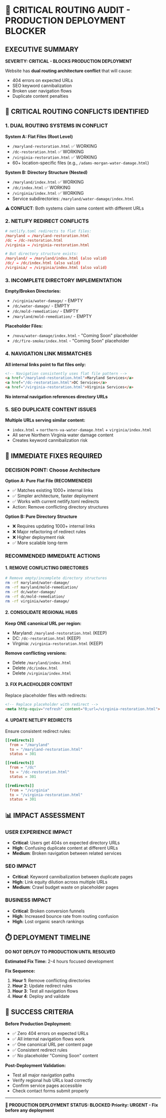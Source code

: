 # 🚨 CRITICAL ROUTING AUDIT - PRODUCTION DEPLOYMENT BLOCKER

## EXECUTIVE SUMMARY
**SEVERITY: CRITICAL - BLOCKS PRODUCTION DEPLOYMENT**

Website has **dual routing architecture conflict** that will cause:
- 404 errors on expected URLs
- SEO keyword cannibalization 
- Broken user navigation flows
- Duplicate content penalties

## 🔴 CRITICAL ROUTING CONFLICTS IDENTIFIED

### 1. **DUAL ROUTING SYSTEMS IN CONFLICT**

**System A: Flat Files (Root Level)**
- `/maryland-restoration.html` ✅ WORKING
- `/dc-restoration.html` ✅ WORKING  
- `/virginia-restoration.html` ✅ WORKING
- 60+ location-specific files (e.g., `/adams-morgan-water-damage.html`)

**System B: Directory Structure (Nested)**
- `/maryland/index.html` ✅ WORKING
- `/dc/index.html` ✅ WORKING
- `/virginia/index.html` ✅ WORKING
- Service subdirectories: `/maryland/water-damage/index.html`

**⚠️ CONFLICT**: Both systems claim same content with different URLs

### 2. **NETLIFY REDIRECT CONFLICTS**
```toml
# netlify.toml redirects to flat files:
/maryland → /maryland-restoration.html
/dc → /dc-restoration.html  
/virginia → /virginia-restoration.html

# But directory structure exists:
/maryland/ → /maryland/index.html (also valid)
/dc/ → /dc/index.html (also valid)
/virginia/ → /virginia/index.html (also valid)
```

### 3. **INCOMPLETE DIRECTORY IMPLEMENTATION**
**Empty/Broken Directories:**
- `/virginia/water-damage/` - EMPTY
- `/dc/water-damage/` - EMPTY
- `/dc/mold-remediation/` - EMPTY
- `/maryland/mold-remediation/` - EMPTY

**Placeholder Files:**
- `/nova/water-damage/index.html` - "Coming Soon" placeholder
- `/dc/fire-smoke/index.html` - "Coming Soon" placeholder

### 4. **NAVIGATION LINK MISMATCHES**
**All internal links point to flat files only:**
```html
<!-- Navigation consistently uses flat file pattern -->
<a href="/maryland-restoration.html">Maryland Services</a>
<a href="/dc-restoration.html">DC Services</a>
<a href="/virginia-restoration.html">Virginia Services</a>
```

**No internal navigation references directory URLs**

### 5. **SEO DUPLICATE CONTENT ISSUES**
**Multiple URLs serving similar content:**
- `index.html` + `northern-va-water-damage.html` + `virginia/index.html`
- All serve Northern Virginia water damage content
- Creates keyword cannibalization risk

## 🔧 IMMEDIATE FIXES REQUIRED

### **DECISION POINT: Choose Architecture**

**Option A: Pure Flat File (RECOMMENDED)**
- ✅ Matches existing 1000+ internal links
- ✅ Simpler architecture, faster deployment  
- ✅ Works with current netlify.toml redirects
- Action: Remove conflicting directory structures

**Option B: Pure Directory Structure**
- ❌ Requires updating 1000+ internal links
- ❌ Major refactoring of redirect rules
- ❌ Higher deployment risk
- ✅ More scalable long-term

### **RECOMMENDED IMMEDIATE ACTIONS**

#### **1. REMOVE CONFLICTING DIRECTORIES**
```bash
# Remove empty/incomplete directory structures
rm -rf maryland/water-damage/
rm -rf maryland/mold-remediation/  
rm -rf dc/water-damage/
rm -rf dc/mold-remediation/
rm -rf virginia/water-damage/
```

#### **2. CONSOLIDATE REGIONAL HUBS**
**Keep ONE canonical URL per region:**
- Maryland: `/maryland-restoration.html` (KEEP)
- DC: `/dc-restoration.html` (KEEP)  
- Virginia: `/virginia-restoration.html` (KEEP)

**Remove conflicting versions:**
- Delete `/maryland/index.html` 
- Delete `/dc/index.html`
- Delete `/virginia/index.html`

#### **3. FIX PLACEHOLDER CONTENT**
Replace placeholder files with redirects:
```html
<!-- Replace placeholder with redirect -->
<meta http-equiv="refresh" content="0;url=/virginia-restoration.html">
```

#### **4. UPDATE NETLIFY REDIRECTS**
Ensure consistent redirect rules:
```toml
[[redirects]]
  from = "/maryland"
  to = "/maryland-restoration.html"
  status = 301

[[redirects]]
  from = "/dc" 
  to = "/dc-restoration.html"
  status = 301

[[redirects]]
  from = "/virginia"
  to = "/virginia-restoration.html"  
  status = 301
```

## 📊 IMPACT ASSESSMENT

### **USER EXPERIENCE IMPACT**
- **Critical**: Users get 404s on expected directory URLs
- **High**: Confusing duplicate content at different URLs
- **Medium**: Broken navigation between related services

### **SEO IMPACT** 
- **Critical**: Keyword cannibalization between duplicate pages
- **High**: Link equity dilution across multiple URLs
- **Medium**: Crawl budget waste on placeholder pages

### **BUSINESS IMPACT**
- **Critical**: Broken conversion funnels
- **High**: Increased bounce rate from routing confusion
- **High**: Lost organic search rankings

## ⏱️ DEPLOYMENT TIMELINE

**DO NOT DEPLOY TO PRODUCTION UNTIL RESOLVED**

**Estimated Fix Time:** 2-4 hours focused development

**Fix Sequence:**
1. **Hour 1**: Remove conflicting directories
2. **Hour 2**: Update redirect rules  
3. **Hour 3**: Test all navigation flows
4. **Hour 4**: Deploy and validate

## 🎯 SUCCESS CRITERIA

**Before Production Deployment:**
- ✅ Zero 404 errors on expected URLs
- ✅ All internal navigation flows work
- ✅ One canonical URL per content page
- ✅ Consistent redirect rules
- ✅ No placeholder "Coming Soon" content

**Post-Deployment Validation:**
- Test all major navigation paths
- Verify regional hub URLs load correctly  
- Confirm service pages accessible
- Check contact forms submit properly

---

**🚨 PRODUCTION DEPLOYMENT STATUS: BLOCKED**
**Priority: URGENT - Fix before any deployment**